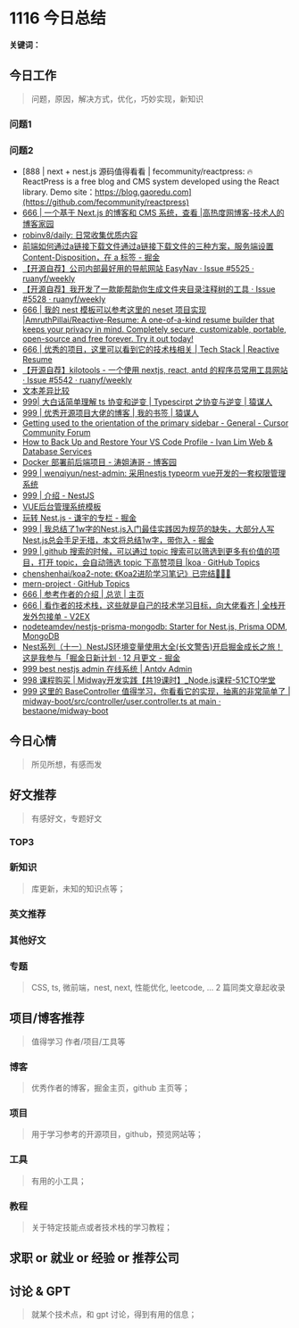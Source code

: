 
# 1116 今日总结




**关键词：** 


## 今日工作
> 问题，原因，解决方式，优化，巧妙实现，新知识

### 问题1


### 问题2

- [888 | next + nest.js 源码值得看看 | fecommunity/reactpress: 🔥 ReactPress is a free blog and CMS system developed using the React library. Demo site：https://blog.gaoredu.com](https://github.com/fecommunity/reactpress)
- [666 | 一个基于 Next.js 的博客和 CMS 系统，查看 |高热度网博客-技术人的博客家园](https://blog.gaoredu.com/)
- [robinv8/daily: 日常收集优质内容](https://github.com/robinv8/daily)
- [前端如何通过a链接下载文件通过a链接下载文件的三种方案，服务端设置 Content-Disposition，在 a 标签 - 掘金](https://juejin.cn/post/7039109468080062500)
- [【开源自荐】公司内部最好用的导航网站 EasyNav · Issue #5525 · ruanyf/weekly](https://github.com/ruanyf/weekly/issues/5525)
- [【开源自荐】我开发了一款能帮助你生成文件夹目录注释树的工具 · Issue #5528 · ruanyf/weekly](https://github.com/ruanyf/weekly/issues/5528)
- [666 | 我的 nest 模板可以参考这里的 neset 项目实现 |AmruthPillai/Reactive-Resume: A one-of-a-kind resume builder that keeps your privacy in mind. Completely secure, customizable, portable, open-source and free forever. Try it out today!](https://github.com/AmruthPillai/Reactive-Resume)
- [666 | 优秀的项目，这里可以看到它的技术栈相关  | Tech Stack | Reactive Resume](https://docs.rxresu.me/engineering/tech-stack)
- [【开源自荐】kilotools - 一个使用 nextjs, react, antd 的程序员常用工具网站 · Issue #5542 · ruanyf/weekly](https://github.com/ruanyf/weekly/issues/5542)
- [文本差异比较](https://kilotools.com/zh-CN/text/text-diff)
- [999| 大白话简单理解 ts 协变和逆变  | Typescirpt 之协变与逆变 | 猿谋人](https://buqiyuan.github.io/essay/2021/Typescript%E4%B9%8B%E5%8D%8F%E5%8F%98%E4%B8%8E%E9%80%86%E5%8F%98.html)
- [999 | 优秀开源项目大佬的博客 | 我的书签 | 猿谋人](https://buqiyuan.github.io/bookmark/)
- [Getting used to the orientation of the primary sidebar - General - Cursor Community Forum](https://forum.cursor.com/t/getting-used-to-the-orientation-of-the-primary-sidebar/20/2)
- [How to Back Up and Restore Your VS Code Profile - Ivan Lim Web & Database Services](https://ivan-lim.com/vscode-profile-backup-restore)
- [Docker 部署前后端项目 - 涛姐涛哥 - 博客园](https://www.cnblogs.com/taojietaoge/p/15082905.html)
- [999 | wenqiyun/nest-admin: 采用nestjs typeorm vue开发的一套权限管理系统](https://github.com/wenqiyun/nest-admin/tree/dev)
- [999 | 介绍 - NestJS](https://wdk-docs.github.io/nest-docs/)
- [VUE后台管理系统模板](http://vue.easydo.work/)
- [玩转 Nest.js - 谦宇的专栏 - 掘金](https://juejin.cn/column/7264921718422224950)
- [999 | 我总结了1w字的Nest.js入门最佳实践因为规范的缺失，大部分人写Nest.js总会手足无措，本文将总结1w字，带你入 - 掘金](https://juejin.cn/post/7270464435297189900?searchId=2024110717262428AFD04E29B440B57148#heading-5)
- [999 | github 搜索的时候，可以通过 topic 搜索可以筛选到更多有价值的项目，打开 topic，会自动筛选 topic 下高赞项目 |koa · GitHub Topics](https://github.com/topics/koa)
- [chenshenhai/koa2-note: 《Koa2进阶学习笔记》已完结🎄🎄🎄](https://github.com/chenshenhai/koa2-note?a=1)
- [mern-project · GitHub Topics](https://github.com/topics/mern-project)
- [666 |  参考作者的介绍  | 总览 | 主页](https://www.connectx.work/docs/projects-manager/)
- [666 | 看作者的技术栈，这些就是自己的技术学习目标，向大佬看齐 | 全栈开发外包接单 - V2EX](https://www.v2ex.com/t/1086633#reply2)
- [nodeteamdev/nestjs-prisma-mongodb: Starter for Nest.js, Prisma ODM, MongoDB](https://github.com/nodeteamdev/nestjs-prisma-mongodb)
- [Nest系列（十一）NestJS环境变量使用大全(长文警告)开启掘金成长之旅！这是我参与「掘金日新计划 · 12 月更文 - 掘金](https://juejin.cn/post/7177407436381388858?searchId=20241105112034B30457D3DBDCEE82DFF9)
- [999 best nestjs  admin 在线系统 | Antdv Admin](https://vue3-antdv-admin.pages.dev/#/login?redirect=/tool/email)
- [998 课程购买 | Midway开发实践【共19课时】_Node.js课程-51CTO学堂](https://edu.51cto.com/course/32086.html)
- [999 这里的 BaseController 值得学习，你看看它的实现，抽离的非常简单了 | midway-boot/src/controller/user.controller.ts at main · bestaone/midway-boot](https://github.com/bestaone/midway-boot/blob/main/src/controller/user.controller.ts)


## 今日心情
> 所见所想，有感而发


## 好文推荐
> 有感好文，专题好文

### TOP3


### 新知识
> 库更新，未知的知识点等；

### 英文推荐



### 其他好文


### 专题
> CSS, ts, 微前端，nest, next, 性能优化, leetcode, ... 2 篇同类文章起收录


## 项目/博客推荐
> 值得学习 作者/项目/工具等

### 博客
> 优秀作者的博客，掘金主页，github 主页等；


### 项目
> 用于学习参考的开源项目，github，预览网站等；

### 工具
> 有用的小工具；

### 教程
> 关于特定技能点或者技术栈的学习教程；


## 求职 or 就业 or 经验 or 推荐公司


## 讨论 & GPT
> 就某个技术点，和 gpt 讨论，得到有用的信息；